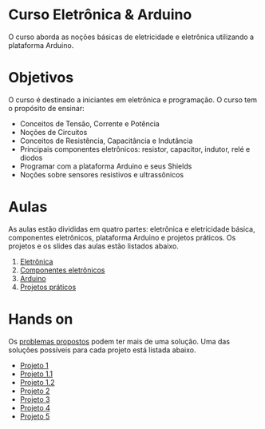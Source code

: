 # Curso Eletrônica & Arduino
  O curso aborda as noções básicas de eletricidade e eletrônica utilizando a plataforma Arduino.
# Objetivos
  O curso é destinado a iniciantes em eletrônica e programação. O curso tem o propósito de ensinar:
  
+ Conceitos de Tensão, Corrente e Potência
+ Noções de Circuitos
+ Conceitos de Resistência, Capacitância e Indutância
+ Principais componentes eletrônicos: resistor, capacitor, indutor, relé e diodos
+ Programar com a plataforma Arduino e seus Shields
+ Noções sobre sensores resistivos e ultrassônicos

# Aulas
  As aulas estão divididas em quatro partes: eletrônica e eletricidade básica, componentes eletrônicos, plataforma 
Arduino e projetos práticos. Os projetos e os slides das aulas estão listados abaixo.
  
1) [Eletrônica](https://drive.google.com/file/d/1c8TE_ZjwLsKb_w1QWu0qlP1zv8hC5nDh/view?usp=sharing)
2) [Componentes eletrônicos](https://drive.google.com/file/d/1Xh2xe1QQTXV8Y_CCEdwxo691U4seqFA4/view?usp=sharing)
3) [Arduino](https://drive.google.com/file/d/1rog5Ipr6qMO2JEyGbkiq3DMGXxlbsHVk/view?usp=sharing)
4) [Projetos práticos](https://drive.google.com/file/d/1netgyv-QbmtrNS8TTLPygUrCrWF9OQZo/view?usp=sharing)

# Hands on

  Os [problemas propostos](https://drive.google.com/file/d/1netgyv-QbmtrNS8TTLPygUrCrWF9OQZo/view?usp=sharing) podem ter mais de uma solução. Uma das soluções possíveis para cada projeto está listada abaixo.
  
  + [Projeto 1](https://github.com/FelipeCamargoXavier/cursoEletronicaArduino/tree/master/projeto1)
  + [Projeto 1.1](https://github.com/FelipeCamargoXavier/cursoEletronicaArduino/tree/master/projeto1.1)
  + [Projeto 1.2](https://github.com/FelipeCamargoXavier/cursoEletronicaArduino/tree/master/projeto1.2)
  + [Projeto 2](https://github.com/FelipeCamargoXavier/cursoEletronicaArduino/tree/master/projeto2)
  + [Projeto 3](https://github.com/FelipeCamargoXavier/cursoEletronicaArduino/tree/master/projeto3)
  + [Projeto 4](https://github.com/FelipeCamargoXavier/cursoEletronicaArduino/tree/master/projeto4)
  + [Projeto 5](https://github.com/FelipeCamargoXavier/cursoEletronicaArduino/tree/master/projeto5)
